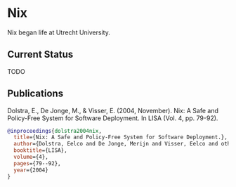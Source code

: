 # Nix

Nix began life at Utrecht University.

## Current Status

TODO

## Publications

Dolstra, E., De Jonge, M., & Visser, E. (2004, November). Nix: A Safe and
Policy-Free System for Software Deployment. In LISA (Vol. 4, pp. 79-92).

```bibtex
@inproceedings{dolstra2004nix,
  title={Nix: A Safe and Policy-Free System for Software Deployment.},
  author={Dolstra, Eelco and De Jonge, Merijn and Visser, Eelco and others},
  booktitle={LISA},
  volume={4},
  pages={79--92},
  year={2004}
}
```
